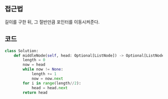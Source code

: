 ## 접근법

길이를 구한 뒤, 그 절반만큼 포인터를 이동시켜준다.

## 코드
```py
class Solution:
    def middleNode(self, head: Optional[ListNode]) -> Optional[ListNode]:
        length = 0
        now = head
        while now != None:
            length += 1
            now = now.next
        for i in range(length//2):
            head = head.next
        return head
 ```
